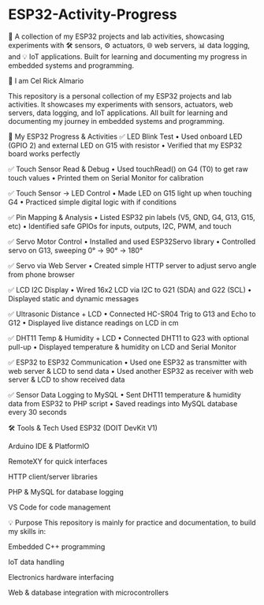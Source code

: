 # ESP32-Activity-Progress
🚀 A collection of my ESP32 projects and lab activities, showcasing experiments with 🛠️ sensors, ⚙️ actuators, 🌐 web servers, 📊 data logging, and 💡 IoT applications. Built for learning and documenting my progress in embedded systems and programming.

👋 I am Cel Rick Almario

This repository is a personal collection of my ESP32 projects and lab activities.
It showcases my experiments with sensors, actuators, web servers, data logging, and IoT applications.
All built for learning and documenting my journey in embedded systems and programming.

🚀 My ESP32 Progress & Activities
✅ LED Blink Test
• Used onboard LED (GPIO 2) and external LED on G15 with resistor
• Verified that my ESP32 board works perfectly

✅ Touch Sensor Read & Debug
• Used touchRead() on G4 (T0) to get raw touch values
• Printed them on Serial Monitor for calibration

✅ Touch Sensor → LED Control
• Made LED on G15 light up when touching G4
• Practiced simple digital logic with if conditions

✅ Pin Mapping & Analysis
• Listed ESP32 pin labels (V5, GND, G4, G13, G15, etc)
• Identified safe GPIOs for inputs, outputs, I2C, PWM, and touch

✅ Servo Motor Control
• Installed and used ESP32Servo library
• Controlled servo on G13, sweeping 0° → 90° → 180°

✅ Servo via Web Server
• Created simple HTTP server to adjust servo angle from phone browser

✅ LCD I2C Display
• Wired 16x2 LCD via I2C to G21 (SDA) and G22 (SCL)
• Displayed static and dynamic messages

✅ Ultrasonic Distance + LCD
• Connected HC-SR04 Trig to G13 and Echo to G12
• Displayed live distance readings on LCD in cm

✅ DHT11 Temp & Humidity + LCD
• Connected DHT11 to G23 with optional pull-up
• Displayed temperature & humidity on LCD and Serial Monitor

✅ ESP32 to ESP32 Communication
• Used one ESP32 as transmitter with web server & LCD to send data
• Used another ESP32 as receiver with web server & LCD to show received data

✅ Sensor Data Logging to MySQL
• Sent DHT11 temperature & humidity data from ESP32 to PHP script
• Saved readings into MySQL database every 30 seconds

🛠️ Tools & Tech Used
ESP32 (DOIT DevKit V1)

Arduino IDE & PlatformIO

RemoteXY for quick interfaces

HTTP client/server libraries

PHP & MySQL for database logging

VS Code for code management

💡 Purpose
This repository is mainly for practice and documentation, to build my skills in:

Embedded C++ programming

IoT data handling

Electronics hardware interfacing

Web & database integration with microcontrollers
